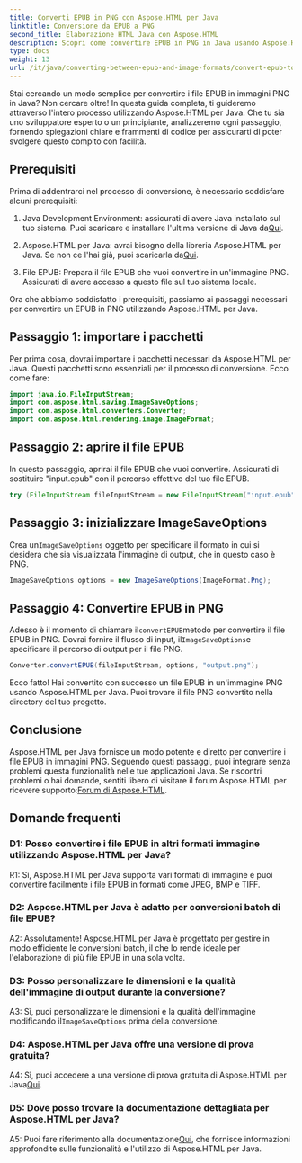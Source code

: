 ```yaml
---
title: Converti EPUB in PNG con Aspose.HTML per Java
linktitle: Conversione da EPUB a PNG
second_title: Elaborazione HTML Java con Aspose.HTML
description: Scopri come convertire EPUB in PNG in Java usando Aspose.HTML per Java. Guida passo passo per una conversione senza problemi.
type: docs
weight: 13
url: /it/java/converting-between-epub-and-image-formats/convert-epub-to-png/
---
```

Stai cercando un modo semplice per convertire i file EPUB in immagini PNG in Java? Non cercare oltre! In questa guida completa, ti guideremo attraverso l'intero processo utilizzando Aspose.HTML per Java. Che tu sia uno sviluppatore esperto o un principiante, analizzeremo ogni passaggio, fornendo spiegazioni chiare e frammenti di codice per assicurarti di poter svolgere questo compito con facilità.

## Prerequisiti

Prima di addentrarci nel processo di conversione, è necessario soddisfare alcuni prerequisiti:

1.  Java Development Environment: assicurati di avere Java installato sul tuo sistema. Puoi scaricare e installare l'ultima versione di Java da[Qui](https://www.oracle.com/java/technologies/javase-downloads.html).

2. Aspose.HTML per Java: avrai bisogno della libreria Aspose.HTML per Java. Se non ce l'hai già, puoi scaricarla da[Qui](https://releases.aspose.com/html/java/).

3. File EPUB: Prepara il file EPUB che vuoi convertire in un'immagine PNG. Assicurati di avere accesso a questo file sul tuo sistema locale.

Ora che abbiamo soddisfatto i prerequisiti, passiamo ai passaggi necessari per convertire un EPUB in PNG utilizzando Aspose.HTML per Java.

## Passaggio 1: importare i pacchetti

Per prima cosa, dovrai importare i pacchetti necessari da Aspose.HTML per Java. Questi pacchetti sono essenziali per il processo di conversione. Ecco come fare:

```java
import java.io.FileInputStream;
import com.aspose.html.saving.ImageSaveOptions;
import com.aspose.html.converters.Converter;
import com.aspose.html.rendering.image.ImageFormat;
```

## Passaggio 2: aprire il file EPUB

In questo passaggio, aprirai il file EPUB che vuoi convertire. Assicurati di sostituire "input.epub" con il percorso effettivo del tuo file EPUB.

```java
try (FileInputStream fileInputStream = new FileInputStream("input.epub")) {
```

## Passaggio 3: inizializzare ImageSaveOptions

 Crea un`ImageSaveOptions` oggetto per specificare il formato in cui si desidera che sia visualizzata l'immagine di output, che in questo caso è PNG.

```java
ImageSaveOptions options = new ImageSaveOptions(ImageFormat.Png);
```

## Passaggio 4: Convertire EPUB in PNG

 Adesso è il momento di chiamare il`convertEPUB`metodo per convertire il file EPUB in PNG. Dovrai fornire il flusso di input, il`ImageSaveOptions`e specificare il percorso di output per il file PNG.

```java
Converter.convertEPUB(fileInputStream, options, "output.png");
```

Ecco fatto! Hai convertito con successo un file EPUB in un'immagine PNG usando Aspose.HTML per Java. Puoi trovare il file PNG convertito nella directory del tuo progetto.

## Conclusione
 Aspose.HTML per Java fornisce un modo potente e diretto per convertire i file EPUB in immagini PNG. Seguendo questi passaggi, puoi integrare senza problemi questa funzionalità nelle tue applicazioni Java. Se riscontri problemi o hai domande, sentiti libero di visitare il forum Aspose.HTML per ricevere supporto:[Forum di Aspose.HTML](https://forum.aspose.com/).

## Domande frequenti

### D1: Posso convertire i file EPUB in altri formati immagine utilizzando Aspose.HTML per Java?

R1: Sì, Aspose.HTML per Java supporta vari formati di immagine e puoi convertire facilmente i file EPUB in formati come JPEG, BMP e TIFF.

### D2: Aspose.HTML per Java è adatto per conversioni batch di file EPUB?
   
A2: Assolutamente! Aspose.HTML per Java è progettato per gestire in modo efficiente le conversioni batch, il che lo rende ideale per l'elaborazione di più file EPUB in una sola volta.

### D3: Posso personalizzare le dimensioni e la qualità dell'immagine di output durante la conversione?

 A3: Sì, puoi personalizzare le dimensioni e la qualità dell'immagine modificando il`ImageSaveOptions` prima della conversione. 

### D4: Aspose.HTML per Java offre una versione di prova gratuita?

 A4: Sì, puoi accedere a una versione di prova gratuita di Aspose.HTML per Java[Qui](https://releases.aspose.com/).

### D5: Dove posso trovare la documentazione dettagliata per Aspose.HTML per Java?

 A5: Puoi fare riferimento alla documentazione[Qui](https://reference.aspose.com/html/java/), che fornisce informazioni approfondite sulle funzionalità e l'utilizzo di Aspose.HTML per Java.